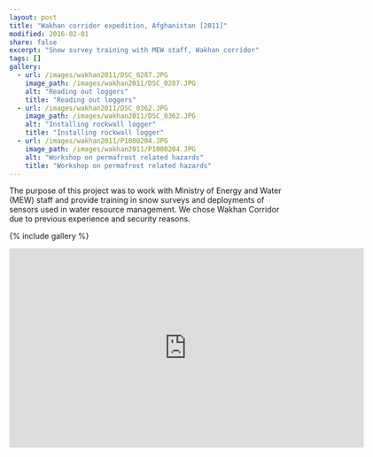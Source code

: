 ```yaml
---
layout: post
title: "Wakhan corridor expedition, Afghanistan [2011]"
modified: 2016-02-01
share: false
excerpt: "Snow survey training with MEW staff, Wakhan corridor"
tags: []
gallery:
  - url: /images/wakhan2011/DSC_0287.JPG
    image_path: /images/wakhan2011/DSC_0287.JPG
    alt: "Reading out loggers"
    title: "Reading out loggers"
  - url: /images/wakhan2011/DSC_0362.JPG
    image_path: /images/wakhan2011/DSC_0362.JPG
    alt: "Installing rockwall logger"
    title: "Installing rockwall logger"
  - url: /images/wakhan2011/P1000204.JPG
    image_path: /images/wakhan2011/P1000204.JPG
    alt: "Workshop on permafrost related hazards"
    title: "Workshop on permafrost related hazards"
---
```



The purpose of this project was to work with Ministry of Energy and Water (MEW) staff and provide training in snow surveys and deployments of sensors used in water resource management. We chose Wakhan Corridor due to previous experience and security reasons. 

{% include gallery  %}



<iframe width="640" height="360" src="https://photos.app.goo.gl/bRUIGO2sK67h4cV12" frameborder="0" allow="autoplay; encrypted-media" allowfullscreen></iframe>
